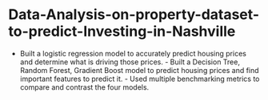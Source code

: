 # Data-Analysis-on-property-dataset-to-predict-Investing-in-Nashville
- Built a logistic regression model to accurately predict housing prices and determine what is driving those prices. - Built a Decision Tree, Random Forest, Gradient Boost model to predict housing prices and find important features to predict it. - Used multiple benchmarking metrics to compare and contrast the four models.
